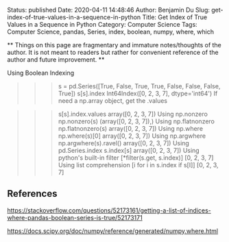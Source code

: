 Status: published
Date: 2020-04-11 14:48:46
Author: Benjamin Du
Slug: get-index-of-true-values-in-a-sequence-in-python
Title: Get Index of True Values in a Sequence in Python
Category: Computer Science
Tags: Computer Science, pandas, Series, index, boolean, numpy, where, which

**
Things on this page are fragmentary and immature notes/thoughts of the author.
It is not meant to readers but rather for convenient reference of the author and future improvement.
**

Using Boolean Indexing
>>> s = pd.Series([True, False, True, True, False, False, False, True])
>>> s[s].index
Int64Index([0, 2, 3, 7], dtype='int64')
If need a np.array object, get the .values

>>> s[s].index.values
array([0, 2, 3, 7])
Using np.nonzero
>>> np.nonzero(s)
(array([0, 2, 3, 7]),)
Using np.flatnonzero
>>> np.flatnonzero(s)
array([0, 2, 3, 7])
Using np.where
>>> np.where(s)[0]
array([0, 2, 3, 7])
Using np.argwhere
>>> np.argwhere(s).ravel()
array([0, 2, 3, 7])
Using pd.Series.index
>>> s.index[s]
array([0, 2, 3, 7])
Using python's built-in filter
>>> [*filter(s.get, s.index)]
[0, 2, 3, 7]
Using list comprehension
>>> [i for i in s.index if s[I]]
[0, 2, 3, 7]

## References

https://stackoverflow.com/questions/52173161/getting-a-list-of-indices-where-pandas-boolean-series-is-true/52173171

https://docs.scipy.org/doc/numpy/reference/generated/numpy.where.html